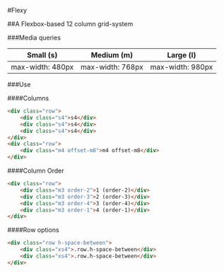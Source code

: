 #Flexy

##A Flexbox-based 12 column grid-system

###Media queries

| Small (s)        | Medium (m)       | Large (l)        |
| ---------------- |:----------------:| -----------------|
| max-width: 480px | max-width: 768px | max-width: 980px |

###Use

####Columns
```html
<div class="row">
	<div class="s4">s4</div>
	<div class="s4">s4</div>
	<div class="s4">s4</div>
</div>
<div class="row">
	<div class="m4 offset-m8">m4 offset-m8</div>
</div>
```

####Column Order
```html
<div class="row">
	<div class="m3 order-2">1 (order-2)</div>
	<div class="m3 order-3">2 (order-3)</div>
	<div class="m3 order-4">3 (order-4)</div>
	<div class="m3 order-1">4 (order-1)</div>
</div>
```

####Row options
```html
<div class="row h-space-between">
	<div class="xs4">.row.h-space-between</div>
	<div class="xs4">.row.h-space-between</div>
</div>
```
